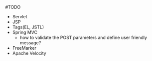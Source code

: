 #TODO

 - Servlet
 - JSP
 - Tags(EL, JSTL)
 - Spring MVC
    * how to validate the POST parameters and define user friendly message?
 - FreeMarker
 - Apache Velocity
